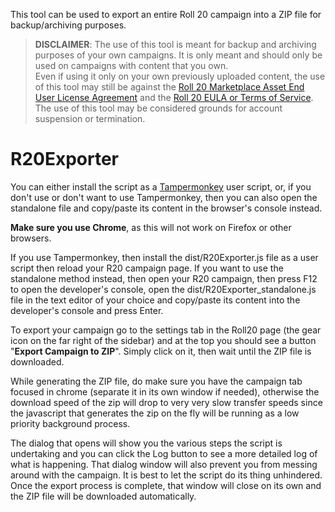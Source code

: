 This tool can be used to export an entire Roll 20 campaign into a ZIP file for backup/archiving purposes.


> **DISCLAIMER**: 
> The use of this tool is meant for backup and archiving purposes of your own campaigns. It is only meant and should only be used on campaigns with content that you own.  
> Even if using it only on your own previously uploaded content, the use of this tool may still be against the [Roll 20 Marketplace Asset End User License Agreement](https://wiki.roll20.net/Marketplace_Asset_EULA)
> and the [Roll 20 EULA or Terms of Service](https://wiki.roll20.net/Terms_of_Service_and_Privacy_Policy).  
> The use of this tool may be considered grounds for account suspension or termination.

# R20Exporter
You can either install the script as a [Tampermonkey](https://chrome.google.com/webstore/detail/tampermonkey/dhdgffkkebhmkfjojejmpbldmpobfkfo?hl=en) user script, or, if you don't use or don't want to use Tampermonkey, then you can also open the standalone file and copy/paste its content in the browser's console instead.

**Make sure you use Chrome**, as this will not work on Firefox or other browsers.

If you use Tampermonkey, then install the dist/R20Exporter.js file as a user script then reload your R20 campaign page.
If you want to use the standalone method instead, then open your R20 campaign, then press F12 to open the developer's console, open the dist/R20Exporter_standalone.js file in the text editor of your choice and copy/paste its content into the developer's console and press Enter.

To export your campaign go to the settings tab in the Roll20 page (the gear icon on the far right of the sidebar) and at the top you should see a button "**Export Campaign to ZIP**". Simply click on it, then wait until the ZIP file is downloaded.

While generating the ZIP file, do make sure you have the campaign tab focused in chrome (separate it in its own window if needed), otherwise the download speed of the zip will drop to very very slow transfer speeds since the javascript that generates the zip on the fly will be running as a low priority background process.

The dialog that opens will show you the various steps the script is undertaking and you can click the Log button to see a more detailed log of what is happening. That dialog window will also prevent you from messing around with the campaign. It is best to let the script do its thing unhindered. Once the export process is complete, that window will close on its own and the ZIP file will be downloaded automatically.

